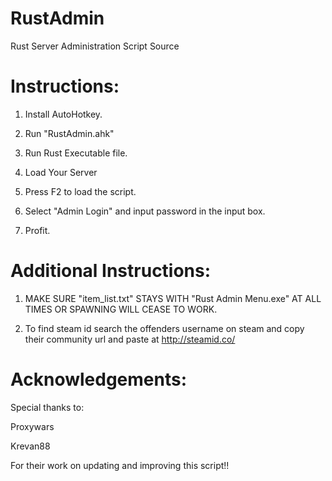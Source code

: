 RustAdmin
=========
Rust Server Administration Script Source

Instructions:
=========

1) Install AutoHotkey.

2) Run "RustAdmin.ahk"

3) Run Rust Executable file.

4) Load Your Server

5) Press F2 to load the script.

6) Select "Admin Login" and input password in the input box.

7) Profit.


Additional Instructions:
=========
1) MAKE SURE "item_list.txt" STAYS WITH "Rust Admin Menu.exe" AT ALL TIMES OR SPAWNING WILL CEASE TO WORK.

2) To find steam id search the offenders username on steam and copy their community url and paste at http://steamid.co/


Acknowledgements:
=========

Special thanks to:

Proxywars

Krevan88

For their work on updating and improving this script!!